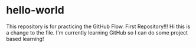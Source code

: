 # hello-world
This repository is for practicing the GitHub Flow. First Repository!!!
Hi this is a change to the file. I'm currently learning GitHub so I can do some project based learning!
